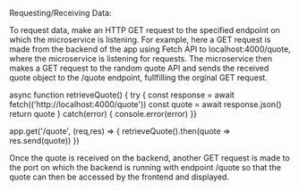 Requesting/Receiving Data:

To request data, make an HTTP GET request to the specified endpoint on which the microservice is listening. For example, here a GET request is made from the backend of the app using Fetch API to localhost:4000/quote, where the microservice is listening for requests. The microservice then makes a GET request to the random quote API and sends the received quote object to the /quote endpoint, fullfilling the orginal GET request.

async function retrieveQuote() {
    try {
        const response = await fetch(('http://localhost:4000/quote'))
        const quote = await response.json()
        return quote
    }
    catch(error) {
      console.error(error)
    }}

app.get('/quote', (req,res) => { 
    retrieveQuote().then(quote => res.send(quote))
    })

 Once the quote is received on the backend, another GET request is made to the port on which the backend is running with endpoint /quote so that the quote can then be accessed by the frontend and displayed.


